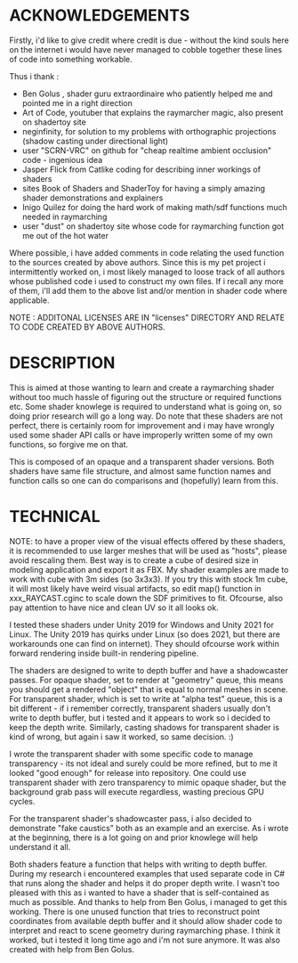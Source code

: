 # ACKNOWLEDGEMENTS

Firstly, i'd like to give credit where credit is due - without the kind souls here on the internet i would have never managed to cobble together these lines of code into something workable.

Thus i thank :
- Ben Golus , shader guru extraordinaire who patiently helped me and pointed me in a right direction
- Art of Code, youtuber that explains the raymarcher magic, also present on shadertoy site
- neginfinity, for solution to my problems with orthographic projections (shadow casting under directional light)
- user "SCRN-VRC" on github for "cheap realtime ambient occlusion" code - ingenious idea
- Jasper Flick from Catlike coding for describing inner workings of shaders
- sites Book of Shaders and ShaderToy for having a simply amazing shader demonstrations and explainers
- Inigo Quilez for doing the hard work of making math/sdf functions much needed in raymarching
- user "dust" on shadertoy site whose code for raymarching function got me out of the hot water

Where possible, i have added comments in code relating the used function to the sources created by above authors.
Since this is my pet project i intermittently worked on, i most likely managed to loose track of all authors whose published code i used to construct my own files.
If i recall any more of them, i'll add them to the above list and/or mention in shader code where applicable.

NOTE : ADDITONAL LICENSES ARE IN "licenses" DIRECTORY AND RELATE TO CODE CREATED BY ABOVE AUTHORS.

# DESCRIPTION

 This is aimed at those wanting to learn and create a raymarching shader without too much hassle of figuring out the structure or required functions etc. Some shader knowlege is required to understand what is going on, so doing prior research will go a long way.
Do note that these shaders are not perfect, there is certainly room for improvement and i may have wrongly used some shader API calls or have improperly written some of my own functions, so forgive me on that.

 This is composed of an opaque and a transparent shader versions.
Both shaders have same file structure, and almost same function names and function calls so one can do comparisons and (hopefully) learn from this.

# TECHNICAL

NOTE: to have a proper view of the visual effects offered by these shaders, it is recommended to use larger meshes that will be used as "hosts", please avoid rescaling them. Best way is to create a cube of desired size in modeling application and export it as FBX. My shader examples are made to work with cube with 3m sides (so 3x3x3). If you try this with stock 1m cube, it will most likely have weird visual artifacts, so edit map() function in xxx_RAYCAST.cginc to scale down the SDF primitives to fit. Ofcourse, also pay attention to have nice and clean UV so it all looks ok.

I tested these shaders under Unity 2019 for Windows and Unity 2021 for Linux. The Unity 2019 has quirks under Linux (so does 2021, but there are workarounds one can find on internet). They should ofcourse work within forward rendering inside built-in rendering pipeline.

 The shaders are designed to write to depth buffer and have a shadowcaster passes. For opaque shader, set to render at "geometry" queue, this means you should get a rendered "object" that is equal to normal meshes in scene. For transparent shader, which is set to write at "alpha test" queue, this is a bit different - if i remember correctly, transparent shaders usually don't write to depth buffer, but i tested and it appears to work so i decided to keep the depth write. Similarly, casting shadows for transparent shader is kind of wrong, but again i saw it worked, so same decision. :)

I wrote the transparent shader with some specific code to manage transparency - its not ideal and surely could be more refined, but to me it looked "good enough" for release into repository. One could use transparent shader with zero transparency to mimic opaque shader, but the background grab pass will execute regardless, wasting precious GPU cycles.

 For the transparent shader's shadowcaster pass, i also decided to demonstrate "fake caustics" both as an example and an exercise. As i wrote at the beginning, there is a lot going on and prior knowlege will help understand it all.

 Both shaders feature a function that helps with writing to depth buffer. During my research i encountered examples that used separate code in C# that runs along the shader and helps it do proper depth write. I wasn't too pleased with this as i wanted to have a shader that is self-contained as much as possible. And thanks to help from Ben Golus, i managed to get this working. There is one unused function that tries to reconstruct point coordinates from available depth buffer and it should allow shader code to interpret and react to scene geometry during raymarching phase. I think it worked, but i tested it long time ago and i'm not sure anymore. It was also created with help from Ben Golus.

